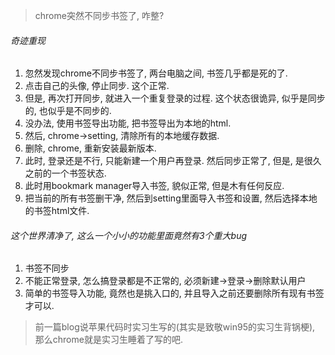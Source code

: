 > chrome突然不同步书签了, 咋整?

###### 奇迹重现

1. 忽然发现chrome不同步书签了, 两台电脑之间, 书签几乎都是死的了. 
2. 点击自己的头像, 停止同步. 这个正常. 
3. 但是, 再次打开同步, 就进入一个重复登录的过程. 这个状态很诡异, 似乎是同步的, 也似乎是不同步的. 
4. 没办法, 使用书签导出功能, 把书签导出为本地的html.
5. 然后, chrome->setting, 清除所有的本地缓存数据.
6. 删除, chrome, 重新安装最新版本.
7. 此时, 登录还是不行, 只能新建一个用户再登录. 然后同步正常了, 但是, 是很久之前的一个书签状态.
8. 此时用bookmark manager导入书签, 貌似正常, 但是木有任何反应.
9. 把当前的所有书签删干净, 然后到setting里面导入书签和设置, 然后选择本地的书签html文件. 

###### 这个世界清净了, 这么一个小小的功能里面竟然有3个重大bug

1. 书签不同步
2. 不能正常登录, 怎么搞登录都是不正常的, 必须新建->登录->删除默认用户
3. 简单的书签导入功能, 竟然也是挑入口的, 并且导入之前还要删除所有现有书签才可以.

> 前一篇blog说苹果代码时实习生写的(其实是致敬win95的实习生背锅梗), 那么chrome就是实习生睡着了写的吧.

